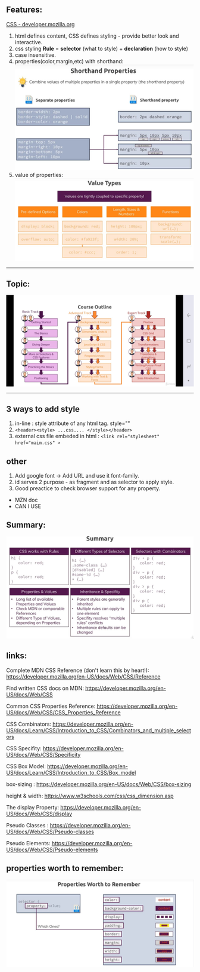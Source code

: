 ## Features:
[CSS - developer.mozilla.org](https://developer.mozilla.org/en-US/docs/Web/CSS)

1. html defines content, CSS defines styling - provide better look and interactive.
2. css styling **Rule** = **selector** (what to style) +  **declaration** (how to style)
3. case insensitive. 
4. properties(color,margin,etc) with shorthand:
![img](./assets/sh1.JPG) 
5. value of properties: 
![img](./assets/010.JPG)

***

## Topic:
![img](./assets/topics.jpg)

***

## 3 ways to add style
1. in-line : style attribute of any html tag. style=""
2. `<header><style> ...css.... </style></header>`
3. external css file embeded in html : `<link rel="stylesheet" href="maim.css" >`


## other
1. Add google font ->  Add URL and use it font-family.
2. id serves 2 purpose - as fragment and as selector to apply style.
3. Good preactice to check browser support for any property.
- MZN doc
- CAN I USE

## Summary:
![img](./assets/summary.JPG)

## links:
Complete MDN CSS Reference (don't learn this by heart!): https://developer.mozilla.org/en-US/docs/Web/CSS/Reference

Find written CSS docs on MDN: https://developer.mozilla.org/en-US/docs/Web/CSS

Common CSS Properties Reference: https://developer.mozilla.org/en-US/docs/Web/CSS/CSS_Properties_Reference

CSS Combinators: https://developer.mozilla.org/en-US/docs/Learn/CSS/Introduction_to_CSS/Combinators_and_multiple_selectors

CSS Specifity: https://developer.mozilla.org/en-US/docs/Web/CSS/Specificity

CSS Box Model: https://developer.mozilla.org/en-US/docs/Learn/CSS/Introduction_to_CSS/Box_model

box-sizing : https://developer.mozilla.org/en-US/docs/Web/CSS/box-sizing

height & width: https://www.w3schools.com/css/css_dimension.asp

The display Property: https://developer.mozilla.org/en-US/docs/Web/CSS/display

Pseudo Classes : https://developer.mozilla.org/en-US/docs/Web/CSS/Pseudo-classes

Pseudo Elements: https://developer.mozilla.org/en-US/docs/Web/CSS/Pseudo-elements

## properties worth to remember:
![img](./assets/p1.JPG)


